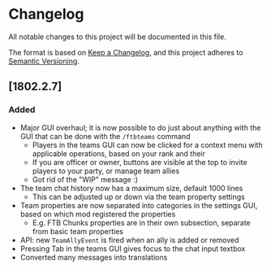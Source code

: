 # Changelog
All notable changes to this project will be documented in this file.

The format is based on [Keep a Changelog](https://keepachangelog.com/en/1.0.0/),
and this project adheres to [Semantic Versioning](https://semver.org/spec/v2.0.0.html).

## [1802.2.7]

### Added
* Major GUI overhaul; it is now possible to do just about anything with the GUI that can be done with the `/ftbteams` command
    * Players in the teams GUI can now be clicked for a context menu with applicable operations, based on your rank and their
    * If you are officer or owner, buttons are visible at the top to invite players to your party, or manage team allies
    * Got rid of the "WIP" message :)
* The team chat history now has a maximum size, default 1000 lines
    * This can be adjusted up or down via the team property settings
* Team properties are now separated into categories in the settings GUI, based on which mod registered the properties
    * E.g. FTB Chunks properties are in their own subsection, separate from basic team properties
* API: new `TeamAllyEvent` is fired when an ally is added or removed
* Pressing Tab in the teams GUI gives focus to the chat input textbox
* Converted many messages into translations
